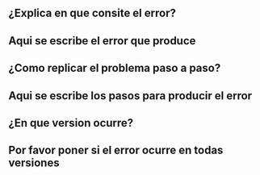 ## ¿Explica en que consite el error?
  Aqui se escribe el error que produce
---
## ¿Como replicar el problema paso a paso?
  Aqui se escribe los pasos para producir el error
---
## ¿En que version ocurre?
  Por favor poner si el error ocurre en todas versiones
---
